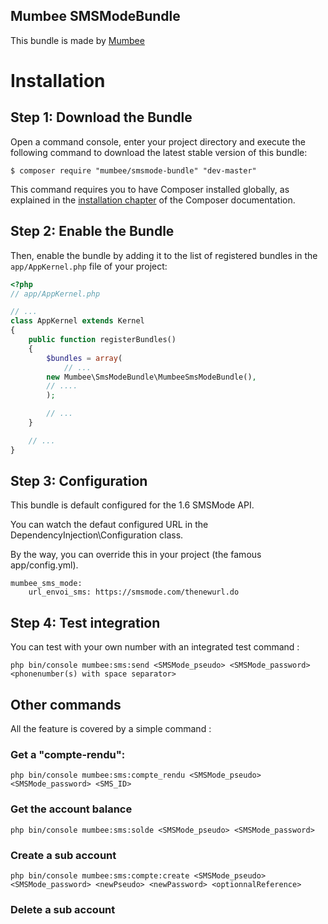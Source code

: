 Mumbee SMSModeBundle
--------------------

This bundle is made by [Mumbee](https://mumbee.fr)

Installation
============

Step 1: Download the Bundle
---------------------------

Open a command console, enter your project directory and execute the
following command to download the latest stable version of this bundle:

```console
$ composer require "mumbee/smsmode-bundle" "dev-master"
```

This command requires you to have Composer installed globally, as explained
in the [installation chapter](https://getcomposer.org/doc/00-intro.md)
of the Composer documentation.

Step 2: Enable the Bundle
-------------------------

Then, enable the bundle by adding it to the list of registered bundles
in the `app/AppKernel.php` file of your project:

```php
<?php
// app/AppKernel.php

// ...
class AppKernel extends Kernel
{
    public function registerBundles()
    {
        $bundles = array(
            // ...
	    new Mumbee\SmsModeBundle\MumbeeSmsModeBundle(),
	    // ....
        );

        // ...
    }

    // ...
}
```

Step 3: Configuration
------------------------

This bundle is default configured for the 1.6 SMSMode API.

You can watch the defaut configured URL in the DependencyInjection\Configuration class.

By the way, you can override this in your project (the famous app/config.yml).

```
mumbee_sms_mode:
    url_envoi_sms: https://smsmode.com/thenewurl.do
```

Step 4: Test integration
------------------------

You can test with your own number with an integrated test command :

```
php bin/console mumbee:sms:send <SMSMode_pseudo> <SMSMode_password> <phonenumber(s) with space separator>
```
 
Other commands
--------------

All the feature is covered by a simple command :


### Get a "compte-rendu":

```
php bin/console mumbee:sms:compte_rendu <SMSMode_pseudo> <SMSMode_password> <SMS_ID>
```

### Get the account balance

```
php bin/console mumbee:sms:solde <SMSMode_pseudo> <SMSMode_password>
```

### Create a sub account

```
php bin/console mumbee:sms:compte:create <SMSMode_pseudo> <SMSMode_password> <newPseudo> <newPassword> <optionnalReference>
```

### Delete a sub account
